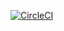 [![CircleCI](https://dl.circleci.com/status-badge/img/gh/OctavioCastillo/final_exam_quality/tree/main.svg?style=svg)](https://dl.circleci.com/status-badge/redirect/gh/OctavioCastillo/final_exam_quality/tree/main)
